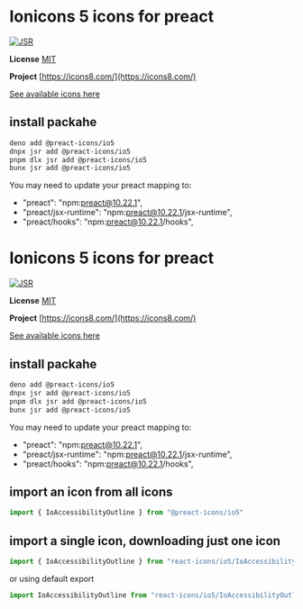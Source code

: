 # Ionicons 5 icons for preact

[![JSR](https://jsr.io/badges/@preact-icons/io5)](https://jsr.io/@preact-icons/io5)

**License** [MIT](https://github.com/ionic-team/ionicons/blob/master/LICENSE)

**Project** [https://icons8.com/](https://icons8.com/)

[See available icons here](https://react-icons.deno.dev/io5)

## install packahe

```bash
deno add @preact-icons/io5
dnpx jsr add @preact-icons/io5
pnpm dlx jsr add @preact-icons/io5
bunx jsr add @preact-icons/io5
```

You may need to update your preact mapping to:
 - "preact": "npm:preact@10.22.1",
 - "preact/jsx-runtime": "npm:preact@10.22.1/jsx-runtime",
 - "preact/hooks": "npm:preact@10.22.1/hooks",


# Ionicons 5 icons for preact

[![JSR](https://jsr.io/badges/@preact-icons/io5)](https://jsr.io/@preact-icons/io5)

**License** [MIT](https://github.com/ionic-team/ionicons/blob/master/LICENSE)

**Project** [https://icons8.com/](https://icons8.com/)

[See available icons here](https://react-icons.deno.dev/io5)

## install packahe

```bash
deno add @preact-icons/io5
dnpx jsr add @preact-icons/io5
pnpm dlx jsr add @preact-icons/io5
bunx jsr add @preact-icons/io5
```

You may need to update your preact mapping to:
 - "preact": "npm:preact@10.22.1",
 - "preact/jsx-runtime": "npm:preact@10.22.1/jsx-runtime",
 - "preact/hooks": "npm:preact@10.22.1/hooks",


## import an icon from all icons

```ts
import { IoAccessibilityOutline } from "@preact-icons/io5"
```

## import a single icon, downloading just one icon

```ts
import { IoAccessibilityOutline } from "react-icons/io5/IoAccessibilityOutline"
```

or using default export

```ts
import IoAccessibilityOutline from "react-icons/io5/IoAccessibilityOutline.ts"
```

